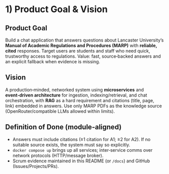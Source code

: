# 1) Product Goal & Vision

## Product Goal

Build a chat application that answers questions about Lancaster University’s **Manual of Academic Regulations and Procedures (MARP)** with **reliable, cited** responses. Target users are students and staff who need quick, trustworthy access to regulations. Value: fast, source‑backed answers and an explicit fallback when evidence is missing.

## Vision

A production‑minded, networked system using **microservices** and **event‑driven architecture** for ingestion, indexing/retrieval, and chat orchestration, with **RAG** as a hard requirement and citations (title, page, link) embedded in answers. Use only MARP PDFs as the knowledge source (OpenRouter/compatible LLMs allowed within limits).

## Definition of Done (module-aligned)

- Answers must include citations (≥1 citation for A1; ≥2 for A2). If no suitable source exists, the system must say so explicitly.
- `docker compose up` brings up all services; inter‑service comms over network protocols (HTTP/message broker).
- Scrum evidence maintained in this README (or `/docs`) and GitHub (Issues/Projects/PRs).
